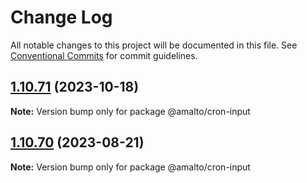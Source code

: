 # Change Log

All notable changes to this project will be documented in this file.
See [Conventional Commits](https://conventionalcommits.org) for commit guidelines.

## [1.10.71](https://github.com/amalto/platform6-ui-components/compare/@amalto/cron-input@1.10.70...@amalto/cron-input@1.10.71) (2023-10-18)

**Note:** Version bump only for package @amalto/cron-input

## [1.10.70](https://github.com/amalto/platform6-ui-components/compare/@amalto/cron-input@1.10.69...@amalto/cron-input@1.10.70) (2023-08-21)

**Note:** Version bump only for package @amalto/cron-input
